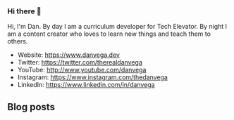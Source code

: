 ### Hi there 👋

Hi, I'm Dan. By day I am a curriculum developer for Tech Elevator. By night I am a content creator who loves to learn new things and teach them to others.

- Website: https://www.danvega.dev
- Twitter: https://twitter.com/therealdanvega
- YouTube: http://www.youtube.com/danvega
- Instagram: https://www.instagram.com/thedanvega
- LinkedIn: https://www.linkedin.com/in/danvega

## Blog posts
<!-- BLOG-POST-LIST:START -->
<!-- BLOG-POST-LIST:END -->
